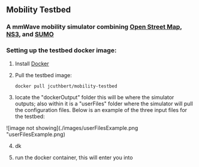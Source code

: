 ## Mobility Testbed

### A mmWave mobility simulator combining [Open Street Map](https://www.openstreetmap.org), [NS3](https://www.nsnam.org), and [SUMO](https://sumo.dlr.de/docs/index.html)


### Setting up the testbed docker image:

1. Install [Docker](https://www.docker.com)

2. Pull the testbed image:
 
     ```docker pull jcuthbert/mobility-testbed```

3. locate the "dockerOutput" folder this will be where the simulator outputs; also within it is a "userFiles" folder where the simulator will pull the configuration files. Below is an example of the three input files for the testbed:

  ![image not showing](./images/userFilesExample.png "userFilesExample.png)

4. dk

5. run the docker container, this will enter you into 
